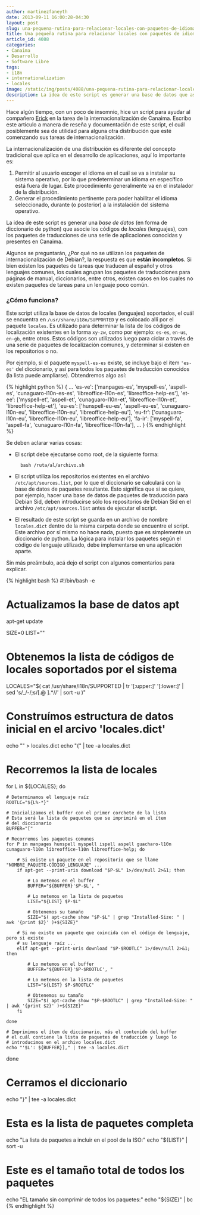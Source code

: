 ```yaml
---
author: martinezfaneyth
date: 2013-09-11 16:00:28-04:30
layout: post
slug: una-pequena-rutina-para-relacionar-locales-con-paquetes-de-idiomas
title: Una pequeña rutina para relacionar locales con paquetes de idiomas
article_id: 4088
categories:
- Canaima
- Desarrollo
- Software Libre
tags:
- i18n
- internationalization
- locales
image: /static/img/posts/4088/una-pequena-rutina-para-relacionar-locales-con-paquetes-de-idiomas__1.jpg
description: La idea de este script es generar una base de datos que asocie los códigos de locales con los paquetes de traducciones.
---
```


Hace algún tiempo, con un poco de insomnio, hice un script para ayudar al compañero [Erick](http://erickcion.wordpress.com/) en la tarea de la internacionalización de Canaima. Escribo este artículo a manera de reseña y documentación de este script, el cuál posiblemente sea de utilidad para alguna otra distribución que esté comenzando sus tareas de internacionalización.

La internacionalización de una distribución es diferente del concepto tradicional que aplica en el desarrollo de aplicaciones, aquí lo importante es:

1. Permitir al usuario escoger el idioma en el cuál se va a instalar su sistema operativo, por lo que predeterminar un idioma en específico está fuera de lugar. Este procedimiento generalmente va en el instalador de la distribución.
2. Generar el procedimiento pertinente para poder habilitar el idioma seleccionado, durante (o posterior) a la instalación del sistema operativo.

La idea de este script es generar una _base de datos_ (en forma de diccionario de python) que asocie los códigos de _locales_ (lenguajes), con los paquetes de traducciones de una serie de aplicaciones conocidas y presentes en Canaima.

Algunos se preguntarán, ¿Por qué no se utilizan los paquetes de internacionalización de Debian?, la respuesta es que **están incompletos**. Si bien existen los paquetes de tareas que traducen al español y otros lenguajes comunes, los cuales agrupan los paquetes de traducciones para páginas de manual, diccionarios, entre otros, existen casos en los cuales no existen paquetes de tareas para un lenguaje poco común.

### ¿Cómo funciona?

Este script utiliza la base de datos de locales (lenguajes) soportados, el cuál se encuentra en `/usr/share/i18n/SUPPORTED` y es colocado allí por el paquete `locales`. Es utilizado para determinar la lista de los códigos de localización existentes en la forma `xy-zw`, como por ejemplo: `es-es`, `en-us`, `en-gb`, entre otros. Estos códigos son utilizados luego para ciclar a través de una serie de paquetes de localización comunes, y determinar si existen en los repositorios o no.

Por ejemplo, si el paquete `myspell-es-es` existe, se incluye bajo el ítem `'es-es'` del diccionario, y así para todos los paquetes de traducción conocidos (la lista puede ampliarse). Obtendremos algo así:

{% highlight python %}
{
    ...
    'es-ve': ['manpages-es', 'myspell-es', 'aspell-es', 'cunaguaro-l10n-es-es', 'libreoffice-l10n-es', 'libreoffice-help-es'],
    'et-ee': ['myspell-et', 'aspell-et', 'cunaguaro-l10n-et', 'libreoffice-l10n-et', 'libreoffice-help-et'],
    'eu-es': ['hunspell-eu-es', 'aspell-eu-es', 'cunaguaro-l10n-eu', 'libreoffice-l10n-eu', 'libreoffice-help-eu'],
    'eu-fr': ['cunaguaro-l10n-eu', 'libreoffice-l10n-eu', 'libreoffice-help-eu'],
    'fa-ir': ['myspell-fa', 'aspell-fa', 'cunaguaro-l10n-fa', 'libreoffice-l10n-fa'],
    ...
}
{% endhighlight %}

Se deben aclarar varias cosas:

* El script debe ejecutarse como root, de la siguiente forma:

        bash /ruta/al/archivo.sh

* El script utiliza los repositorios existentes en el archivo `/etc/apt/sources.list`, por lo que el diccionario se calculará con la base de datos de paquetes resultante. Esto significa que si se quiere, por ejemplo, hacer una base de datos de paquetes de traducción para Debian Sid, deben introducirse sólo los repositorios de Debian Sid en el archivo `/etc/apt/sources.list` antes de ejecutar el script.
* El resultado de este script se guarda en un archivo de nombre `locales.dict` dentro de la misma carpeta donde se encuentre el script. Este archivo por sí mismo no hace nada, puesto que es simplemente un diccionario de python. La lógica para instalar los paquetes según el código de lenguaje utilizado, debe implementarse en una aplicación aparte.

Sin más preámbulo, acá dejo el script con algunos comentarios para explicar.

{% highlight bash %}
#!/bin/bash -e

# Actualizamos la base de datos apt
apt-get update

SIZE=0
LIST=""

# Obtenemos la lista de códigos de locales soportados por el sistema
LOCALES="$( cat /usr/share/i18n/SUPPORTED | tr '[:upper:]' '[:lower:]' | sed 's/_/-/;s/[.@ ].*//' | sort -u )"

# Construímos estructura de datos inicial en el arcivo 'locales.dict'
echo "" > locales.dict
echo "{" | tee -a locales.dict

# Recorremos la lista de locales
for L in ${LOCALES}; do

    # Determinamos el lenguaje raíz
    ROOTLC="${L%-*}"

    # Inicializamos el buffer con el primer corchete de la lista
    # Esta será la lista de paquetes que se imprimirá en el ítem
    # del diccionario
    BUFFER="["

    # Recorremos los paquetes comunes
    for P in manpages hunspell myspell ispell aspell guacharo-l10n cunaguaro-l10n libreoffice-l10n libreoffice-help; do

        # Si existe un paquete en el repositorio que se llame "NOMBRE_PAQUETE-CÓDIGO_LENGUAJE" ...
        if apt-get --print-uris download "$P-$L" 1>/dev/null 2>&1; then

            # Lo metemos en el buffer
            BUFFER="${BUFFER}'$P-$L', "

            # Lo metemos en la lista de paquetes
            LIST="${LIST} $P-$L"

            # Obtenemos su tamaño
            SIZE="$( apt-cache show "$P-$L" | grep "Installed-Size: " | awk '{print $2}' )+${SIZE}"

        # Si no existe un paquete que coincida con el código de lenguaje, pero si existe
        # su lenguaje raíz ...
        elif apt-get --print-uris download "$P-$ROOTLC" 1>/dev/null 2>&1; then

            # Lo metemos en el buffer
            BUFFER="${BUFFER}'$P-$ROOTLC', "

            # Lo metemos en la lista de paquetes
            LIST="${LIST} $P-$ROOTLC"

            # Obtenemos su tamaño
            SIZE="$( apt-cache show "$P-$ROOTLC" | grep "Installed-Size: " | awk '{print $2}' )+${SIZE}"
        fi

    done

    # Imprimimos el ítem de diccionario, más el contenido del buffer
    # el cuál contiene la lista de paquetes de traducción y luego lo
    # introducimos en el archivo locales.dict
    echo "'$L': ${BUFFER}]," | tee -a locales.dict

done

# Cerramos el diccionario
echo "}" | tee -a locales.dict

# Esta es la lista de paquetes completa
echo "La lista de paquetes a incluir en el pool de la ISO:"
echo "${LIST}" | sort -u

# Este es el tamaño total de todos los paquetes
echo "EL tamaño sin comprimir de todos los paquetes:"
echo "${SIZE}" | bc
{% endhighlight %}
